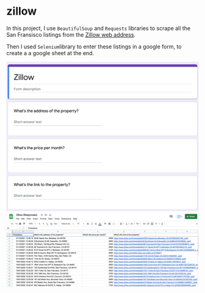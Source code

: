 # zillow

In this project, I use ```BeautifulSoup``` and ```Requests``` libraries to scrape all the San Fransisco listings from the [Zillow web address](https://www.zillow.com/homes/San-Francisco,-CA_rb/).

Then I used ```Selenium```library to enter these listings in a google form, to create a a google sheet at the end.

<div class="row">
  <div class="column">
    <img src="https://github.com/devCharaf/zillow/blob/main/Images/googleForm.png">
  </div>
  <div class="column">
    <img src="https://github.com/devCharaf/zillow/blob/main/Images/googleSheet.png">
  </div>
</div>
